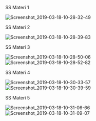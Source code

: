 SS Materi 1

![Screenshot_2019-03-18-10-28-32-49](https://user-images.githubusercontent.com/43516183/54505138-3caee780-4969-11e9-883b-4ac821e68621.png)

SS Materi 2

![Screenshot_2019-03-18-10-28-39-83](https://user-images.githubusercontent.com/43516183/54505139-3caee780-4969-11e9-89f8-a29c126812f3.png)

SS Materi 3

![Screenshot_2019-03-18-10-28-50-06](https://user-images.githubusercontent.com/43516183/54505140-3d477e00-4969-11e9-818e-34b8e76a881d.png)
![Screenshot_2019-03-18-10-28-52-82](https://user-images.githubusercontent.com/43516183/54505141-3d477e00-4969-11e9-8e98-87910fe54a86.png)

SS Materi 4

![Screenshot_2019-03-18-10-30-33-57](https://user-images.githubusercontent.com/43516183/54505142-3de01480-4969-11e9-8382-c7ba7b6bbc65.png)
![Screenshot_2019-03-18-10-30-39-59](https://user-images.githubusercontent.com/43516183/54505143-3de01480-4969-11e9-81e4-e6d100e15e3f.png)

SS Materi 5

![Screenshot_2019-03-18-10-31-06-66](https://user-images.githubusercontent.com/43516183/54505144-3de01480-4969-11e9-8363-ceca59098b4b.png)
![Screenshot_2019-03-18-10-31-09-07](https://user-images.githubusercontent.com/43516183/54505145-3e78ab00-4969-11e9-9964-61ccbd0f2501.png)
